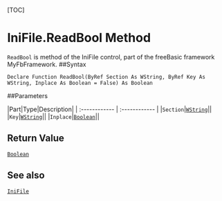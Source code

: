 [TOC]
# IniFile.ReadBool Method

`ReadBool` is method of the IniFile control, part of the freeBasic framework MyFbFramework.
##Syntax
```freeBasic
Declare Function ReadBool(ByRef Section As WString, ByRef Key As WString, Inplace As Boolean = False) As Boolean
```

##Parameters

|Part|Type|Description|
| :------------ | :------------ |
|`Section`|[`WString`]("https://www.freebasic.net/wiki/KeyPgWString")||
|`Key`|[`WString`]("https://www.freebasic.net/wiki/KeyPgWString")||
|`Inplace`|[`Boolean`]("https://www.freebasic.net/wiki/KeyPgBoolean")||

## Return Value
[`Boolean`]("https://www.freebasic.net/wiki/KeyPgBoolean")
## See also
[`IniFile`](IniFile.md)
